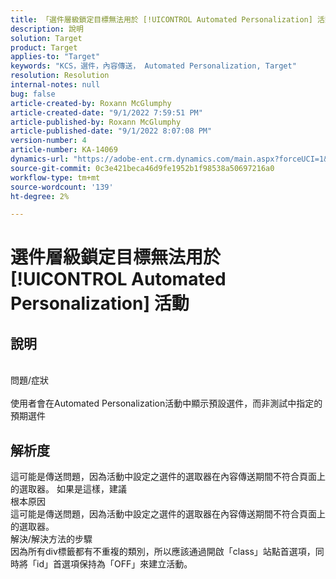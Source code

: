 ```yaml
---
title: 「選件層級鎖定目標無法用於 [!UICONTROL Automated Personalization] 活動」
description: 說明
solution: Target
product: Target
applies-to: "Target"
keywords: "KCS，選件，內容傳送， Automated Personalization, Target"
resolution: Resolution
internal-notes: null
bug: false
article-created-by: Roxann McGlumphy
article-created-date: "9/1/2022 7:59:51 PM"
article-published-by: Roxann McGlumphy
article-published-date: "9/1/2022 8:07:08 PM"
version-number: 4
article-number: KA-14069
dynamics-url: "https://adobe-ent.crm.dynamics.com/main.aspx?forceUCI=1&pagetype=entityrecord&etn=knowledgearticle&id=9cd741a0-302a-ed11-9db1-002248086a27"
source-git-commit: 0c3e421beca46d9fe1952b1f98538a50697216a0
workflow-type: tm+mt
source-wordcount: '139'
ht-degree: 2%

---
```


# 選件層級鎖定目標無法用於 [!UICONTROL Automated Personalization] 活動

## 說明

<br>問題/症狀<br><br>
使用者會在Automated Personalization活動中顯示預設選件，而非測試中指定的預期選件


## 解析度


這可能是傳送問題，因為活動中設定之選件的選取器在內容傳送期間不符合頁面上的選取器。 如果是這樣，建議
<br>根本原因<br>
這可能是傳送問題，因為活動中設定之選件的選取器在內容傳送期間不符合頁面上的選取器。
<br>解決/解決方法的步驟<br>
因為所有div標籤都有不重複的類別，所以應該通過開啟「class」站點首選項，同時將「id」首選項保持為「OFF」來建立活動。


